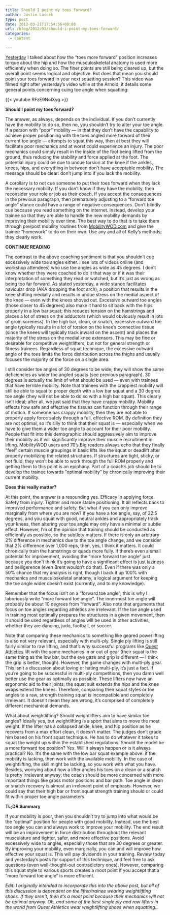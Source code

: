 ```yaml
---
title: Should I point my toes forward?
author: Justin Lascek
type: post
date: 2012-03-21T17:54:56+00:00
url: /blog/2012/03/should-i-point-my-toes-forward/
categories:
  - Content

---
```

<a href="/blog/2012/03/hip-torque-toe-angle-and-squatting/" target="_blank">Yesterday</a> I talked about how the &#8220;toes more forward&#8221; position increases torque about the hip and how the musculoskeletal anatomy is used more efficiently when doing so. The finer points are still being cleared up, but the overall point seems logical and objective. But does that mean you should point your toes forward in your next squatting session? This video was filmed right after yesterday&#8217;s video while at the Arnold; it details some general points concerning cuing toe angle when squatting:
  

  
{{< youtube RFzE9NolXyg >}}
  

  
**Should I point my toes forward?**
  
The answer, as always, depends on the individual. If you don&#8217;t currently have the mobility to do so, then no, you shouldn&#8217;t try to alter your toe angle. If a person with &#8220;poor&#8221; mobility &#8212; in that they don&#8217;t have the capability to achieve proper positioning with the toes angled more forward of their current toe angle &#8212; attempts to squat this way, then at best they will facilitate poor mechanics and at worst could experience an injury. The poor mechanics could simply result in the inside of the foot being lifted from the ground, thus reducing the stability and force applied at the foot. The potential injury could be due to undue torsion at the knee if the ankles, knees, hips, and everything in between don&#8217;t have acceptable mobility. The message should be clear: don&#8217;t jump into if you lack the mobility.
  

  
A corollary is to not cue someone to put their toes forward when they lack the necessary mobility. If you don&#8217;t know if they have the mobility, then reconsider your role or job as their coach. If you accept the consequences in the previous paragraph, then prematurely adjusting to a &#8220;forward toe angle&#8221; stance could have a range of negative consequences. Don&#8217;t blindly cue because you read something on the internet. Instead, develop your trainee so that they are able to handle the new mobility demands by improving their mobility over time. The best way to do that is to take them through pre/post mobility routines from <a href="http://mobilitywod.com" target="_blank">MobilityWOD.com</a> and give the trainee &#8220;homework&#8221; to do on their own. Use any and all of Kelly&#8217;s methods; they clearly work.
  
**CONTINUE READING <!--more-->**


  

  
The contrast to the above coaching sentiment is that you shouldn&#8217;t cue excessively wide toe angles either. I see lots of videos online (and workshop attendees) who use toe angles as wide as 45 degrees. I don&#8217;t know whether they were coached to do it that way or if it was their interpretation of something they read or watched, but it&#8217;s just as wrong as being too far forward. As stated yesterday, a wide stance facilitates navicular drop (AKA dropping the foot arch), a position that results in the knee shifting medially and results in undue stress on the medial aspect of the knee &#8212; even with the knees shoved out. Excessive outward toe angles (those closer to 45 degrees) also make it hard to sit back with the hips properly in a low bar squat; this reduces tension on the hamstrings and places a lot of stress on the adductors (which would obviously result in lots of groin soreness). In the high bar, clean, or snatch, excessive outward toe angle typically results in a lot of torsion on the knee&#8217;s connective tissue (since the knees will typically track inward on the ascent) and places the majority of the stress on the medial knee extensors. This may be fine or desirable for competitive weightlifters, but not for general strength or fitness trainees. Regardless of squat technique, the excessive outward angle of the toes limits the force distribution across the thighs and usually focuses the majority of the force on a single area.
  

  
I still consider toe angles of 30 degrees to be wide; they will show the same deficiencies as wider toe angled squats (see previous paragraph). 30 degrees is actually the limit of what should be used &#8212; even with trainees that have terrible mobility. Note that trainees with the crappiest mobility will still be able to squat to proper depth with a low bar squat and a 30 degree toe angle (they will not be able to do so with a high bar squat). This clearly isn&#8217;t ideal; after all, we just said that they have crappy mobility. Mobility effects how safe and effective the tissues can function through their range of motion. If someone has crappy mobility, then they are not able to properly apply force safely through a full, effective ROM. By definition they are not optimal, so it&#8217;s silly to think that their squat is &#8212; especially when we have to give them a wider toe angle to account for their poor mobility. People that fit into this demographic should aggressively aim to improve their mobility as it will significantly improve their muscle recruitment in lifting. MobilityWOD users and 70&#8217;s Big readers always echo that they finally &#8220;feel&#8221; certain muscle groupings in basic lifts like the squat or deadlift after properly mobilizing the related structures. If structures are tight, sticky, or not fluid, they won&#8217;t be able to work through the full ROM properly and getting them to this point is an epiphany. Part of a coach&#8217;s job should be to develop the trainee towards &#8220;optimal mobility&#8221; by chronically improving their current mobility.
  

  
**Does this really matter?**
  
At this point, the answer is a resounding yes. Efficacy in applying force. Safety from injury. Tighter and more stable positioning. It all reflects back to improved performance and safety. But what if you can only improve marginally from where you are now? If you have a toe angle, say, of 22.5 degrees, and you squat with good, neutral ankles and appropriately track your knees, then altering your toe angle may only have a minimal or subtle effect. However, I&#8217;m of the opinion that training should be conducted as efficiently as possible, so the subtlety matters. If there is only an arbitrary 2% difference in mechanics due to the toe angle change, and we consider that 2% difference over 1,000 reps, then, yes, I think it matters. It could chronically train the hamstrings or quads more fully. If there&#8217;s even a small potential for improvement, avoiding the &#8220;more forward toe angle&#8221; just because you don&#8217;t think it&#8217;s going to have a significant effect is just laziness and belligerence (even Brent wouldn&#8217;t do that). Even if there was only a 50% chance that my analysis is right, though I back it up 100% with mechanics and musculoskeletal anatomy, a logical argument for keeping the toe angle wider doesn&#8217;t exist (currently, and to my knowledge).
  

  
Remember that the focus isn&#8217;t on a &#8220;forward toe angle&#8221;; this is why I laboriously write &#8220;more forward toe angle&#8221;. The innermost toe angle will probably be about 10 degrees from &#8220;forward&#8221;. Also note that arguments that focus on toe angles regarding athletics are irrelevant. If the toe angle used in training most optimally prepares the structures in a given movement, then it should be used regardless of angles will be used in other activities, whether they are dancing, judo, football, or soccer.
  

  
Note that comparing these mechanics to something like geared powerlifting is also not very relevant, especially with multi-ply. Single ply lifting is still fairly similar to raw lifting, and that&#8217;s why successful programs like <a href="http://www.quest-athletics.com/" target="_blank">Quest Athletics</a> lift with the same mechanics in or out of gear (their squat is the same thing as the low bar, but the eye gaze and grip is different &#8212; I think the grip is better, though). However, the game changes with multi-ply gear. This isn&#8217;t a discussion about loving or hating multi-ply, it&#8217;s just a fact. If you&#8217;re going to be successful in multi-ply competitions, then you damn well better use the gear as optimally as possible. These lifters now have an ergonomic aid to their joints; the squat suit extends the hips and the knee wraps extend the knees. Therefore, comparing their squat styles or toe angles to a raw, strength training squat is incompatible and completely irrelevant. It doesn&#8217;t mean they are wrong, it&#8217;s comprised of completely different mechanical demands.
  

  
What about weightlifting? Should weightlifters aim to have similar toe angles? Ideally yes, but weightlifting is a sport that aims to move the most weight. If the lifter has a collapsed ankle, knee, and hip position as he recovers from a max effort clean, it doesn&#8217;t matter. The judges don&#8217;t grade him based on his front squat technique. He has to do whatever it takes to squat the weight up within the established regulations. Should the model be a more forward toe position? Yes. Will it always happen or is it always practical? No. It&#8217;s the same with the low bar squat example above: if the mobility is lacking, then work with the available mobility. In the case of weightlifting, the skill might be lacking, so you work with what you have. Besides, worrying about how a lifter angles his toes on a clean or a snatch is pretty irrelevant anyway; the coach should be more concerned with more important things like gross motor positions and bar path. Toe angle in clean or snatch recovery is almost an irrelevant point of emphasis. However, we could say that their high bar or front squat strength training should or could fit within proper toe angle parameters.
  

  
**TL;DR Summary**
  
If your mobility is poor, then you shouldn&#8217;t try to jump into what would be the &#8220;optimal&#8221; position for people with good mobility. Instead, use the best toe angle you can and always work to improve your mobility. The end result will be an improvement in force distribution throughout the relevant musculature and tighter, safer, and more effective positions. Avoid excessively wide to angles, especially those that are 30 degrees or greater. By improving your mobility, even marginally, you can and will improve how effective your squat is. This will pay dividends in your training. Review today and yesterday&#8217;s posts for support of this technique, and feel free to ask questions (even well-thought-out contradictory ones). However, comparing this squat style to various sports creates a moot point if you accept that a &#8220;more forward toe angle&#8221; is more efficient.
  

  
_Edit: I originally intended to incorporate this into the above post, but all of this discussion is dependent on the lifter/trainee wearing weightlifting shoes. If they aren&#8217;t, then it&#8217;s a moot point because their mechanics will not be optimal anyway. Oh, and some of the best single ply and raw lifters in the world from Quest Athletics wear weightlifting shoes when squatting&#8230;_

